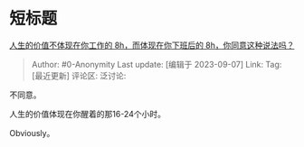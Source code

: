 # 短标题
[人生的价值不体现在你工作的 8h，而体现在你下班后的 8h，你同意这种说法吗？](https://www.zhihu.com/question/620467586/answer/3201276411)

> Author: #0-Anonymity
> Last update: [编辑于 2023-09-07]
> Link:
> Tag: [最近更新]
> 评论区:
> 泛讨论:

不同意。

人生的价值体现在你醒着的那16-24个小时。

Obviously。